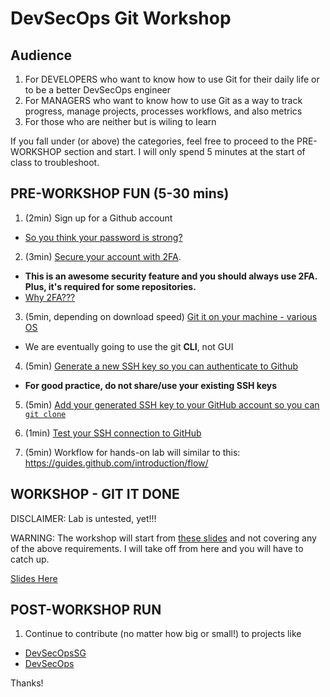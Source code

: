 # DevSecOps Git Workshop

## Audience
1. For DEVELOPERS who want to know how to use Git for their daily life or to be a better DevSecOps engineer
2. For MANAGERS who want to know how to use Git as a way to track progress, manage projects, processes workflows, and also metrics
3. For those who are neither but is wiling to learn

If you fall under (or above) the categories, feel free to proceed to the PRE-WORKSHOP section and start. I will only spend 5 minutes at the start of class to troubleshoot.

## PRE-WORKSHOP FUN (5-30 mins)

1. (2min)  Sign up for a Github account
  - [So you think your password is strong?](http://www.devsecops.org/blog/2015/5/14/security-science)

2. (3min)  [Secure your account with 2FA](https://help.github.com/articles/securing-your-account-with-two-factor-authentication-2fa/).
  - **This is an awesome security feature and you should always use 2FA. Plus, it's required for some repositories.**
  - [Why 2FA???](http://www.devsecops.org/blog/2015/9/4/multi-factor-auth-a-call-to-action)

3. (5min, depending on download speed)  [Git it on your machine - various OS](https://git-scm.com/downloads)

  - We are eventually going to use the git **CLI**, not GUI

4. (5min) [Generate a new SSH key so you can authenticate to Github](https://help.github.com/articles/generating-a-new-ssh-key-and-adding-it-to-the-ssh-agent)
  - **For good practice, do not share/use your existing SSH keys**

5. (5min) [Add your generated SSH key to your GitHub account so you can `git clone`](https://help.github.com/articles/adding-a-new-ssh-key-to-your-github-account/)

6. (1min) [Test your SSH connection to GitHub](https://help.github.com/articles/testing-your-ssh-connection/)

7. (5min) Workflow for hands-on lab will similar to this: https://guides.github.com/introduction/flow/

## WORKSHOP - GIT IT DONE

DISCLAIMER: Lab is untested, yet!!!

WARNING: The workshop will start from [these slides](./) and not covering any of the above requirements. I will take off from here and you will have to catch up.

[Slides Here](./)

## POST-WORKSHOP RUN

1. Continue to contribute (no matter how big or small!) to projects like

  * [DevSecOpsSG](https://github.com/devsecopsSG)
  * [DevSecOps](https://github.com/devsecops)

Thanks!
